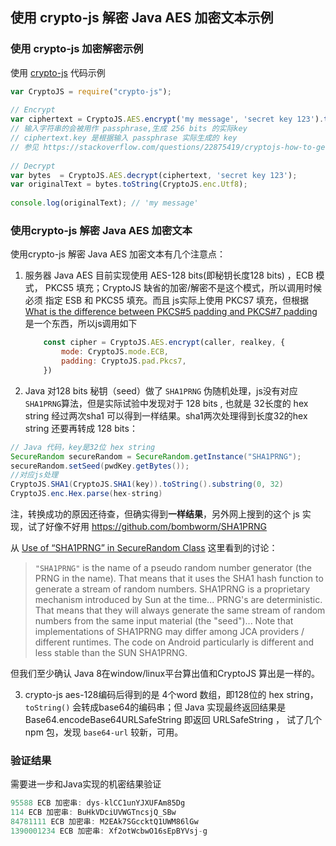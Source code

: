 ## 使用 crypto-js 解密 Java AES 加密文本示例



### 使用 crypto-js 加密解密示例

使用 [crypto-js](https://www.npmjs.com/package/crypto-js)  代码示例

```javascript
var CryptoJS = require("crypto-js");
 
// Encrypt
var ciphertext = CryptoJS.AES.encrypt('my message', 'secret key 123').toString();
// 输入字符串的会被用作 passphrase,生成 256 bits 的实际key
// ciphertext.key 是根据输入 passphrase 实际生成的 key
// 参见 https://stackoverflow.com/questions/22875419/cryptojs-how-to-generate-aes-passphrase
 
// Decrypt
var bytes  = CryptoJS.AES.decrypt(ciphertext, 'secret key 123');
var originalText = bytes.toString(CryptoJS.enc.Utf8);
 
console.log(originalText); // 'my message'
```



### 使用crypto-js 解密 Java AES 加密文本

使用crypto-js 解密 Java AES 加密文本有几个注意点：

1. 服务器  Java AES 目前实现使用 AES-128 bits(即秘钥长度128 bits) ，ECB 模式， PKCS5 填充；CryptoJS 缺省的加密/解密不是这个模式，所以调用时候必须 指定 ESB 和 PKCS5 填充。而且 js实际上使用 PKCS7 填充，但根据  [What is the difference between PKCS#5 padding and PKCS#7 padding](https://crypto.stackexchange.com/questions/9043/what-is-the-difference-between-pkcs5-padding-and-pkcs7-padding) 是一个东西，所以js调用如下

   ```javascript
       const cipher = CryptoJS.AES.encrypt(caller, realkey, {
           mode: CryptoJS.mode.ECB,
           padding: CryptoJS.pad.Pkcs7,
       })
   ```

   

2. Java 对128 bits 秘钥（seed）做了 `SHA1PRNG` 伪随机处理，js没有对应 `SHA1PRNG`算法，但是实际试验中发现对于 128 bits , 也就是 32长度的 hex string 经过两次sha1 可以得到一样结果。sha1两次处理得到长度32的hex string 还要再转成 128 bits：

```java
// Java 代码，key是32位 hex string
SecureRandom secureRandom = SecureRandom.getInstance("SHA1PRNG");
secureRandom.setSeed(pwdKey.getBytes());
//对应js处理
CryptoJS.SHA1(CryptoJS.SHA1(key)).toString().substring(0, 32)
CryptoJS.enc.Hex.parse(hex-string)
```

注，转换成功的原因还待查，但确实得到**一样结果**，另外网上搜到的这个 js 实现，试了好像不好用 https://github.com/bombworm/SHA1PRNG 

从  [Use of “SHA1PRNG” in SecureRandom Class](https://stackoverflow.com/questions/12726434/use-of-sha1prng-in-securerandom-class) 这里看到的讨论：

> `"SHA1PRNG"` is the name of a pseudo random number generator (the PRNG in the name). That means that it uses the SHA1 hash function to generate a stream of random numbers. SHA1PRNG is a proprietary mechanism introduced by Sun at the time... PRNG's are deterministic. That means that they will always generate the same stream of random numbers from the same input material (the "seed")... Note that implementations of SHA1PRNG may differ among JCA providers / different runtimes. The code on Android particularly is different and less stable than the SUN SHA1PRNG. 

但我们至少确认 Java 8在window/linux平台算出值和CryptoJS 算出是一样的。



3. crypto-js aes-128编码后得到的是 4个word 数组，即128位的 hex string，`toString()` 会转成base64的编码串；但 Java 实现最终返回结果是 Base64.encodeBase64URLSafeString 即返回 URLSafeString ， 试了几个npm 包，发现 `base64-url` 较新，可用。

  

### 验证结果

需要进一步和Java实现的机密结果验证

```javascript
95588 ECB 加密串: dys-klCC1unYJXUFAm85Dg
114 ECB 加密串: BuHkVDciUVWGTncsjQ_SBw
84781111 ECB 加密串: M2EAk7SGccktQ1UWM86lGw
1390001234 ECB 加密串: Xf2otWcbwO16sEpBYVsj-g
```



